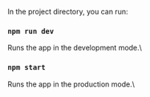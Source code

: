 
In the project directory, you can run:

### `npm run dev`

Runs the app in the development mode.\

### `npm start`

Runs the app in the production mode.\

